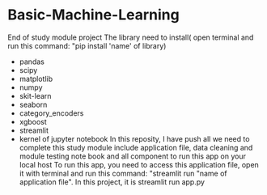 # Basic-Machine-Learning
End of study module project
The library need to install( open terminal and run this command: "pip install 'name' of library)
- pandas
- scipy
- matplotlib
- numpy
- skit-learn
- seaborn
- category_encoders
- xgboost
- streamlit
- kernel of jupyter notebook
In this reposity, I have push all we need to complete this study module include application file, data cleaning and module testing note book and all component to run this app on your local host
To run this app, you need to access this application file, open it with terminal and run this command: "streamlit run "name of application file". In this project, it is streamlit run app.py
